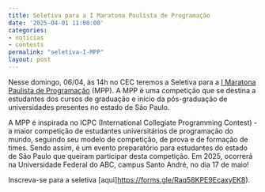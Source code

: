 ```yaml
---
title: Seletiva para a I Maratona Paulista de Programação
date: '2025-04-01 11:00:00'
categories:
- noticias
- contests
permalink: "seletiva-I-MPP"
layout: post
---
```


Nesse domingo, 06/04, às 14h no CEC teremos a Seletiva para a [I Maratona Paulista de Programação](https://maratonapaulista.sbc.org.br/) (MPP). A MPP é uma competição que se destina a estudantes dos cursos de graduação e início da pós-graduação de universidades presentes no estado de São Paulo.

A MPP é inspirada no ICPC (International Collegiate Programming Contest) - a maior competição de estudantes universitários de programação do mundo, seguindo seu modelo de competição, de prova e de formação de times. Sendo assim, é um evento preparatório para estudantes do estado de São Paulo que queiram participar desta competição. Em 2025, ocorrerá na Universidade Federal do ABC, campus Santo André, no dia 17 de maio!

Inscreva-se para a seletiva [aqui]https://forms.gle/Raq58KPE9EcaxyEK8).
